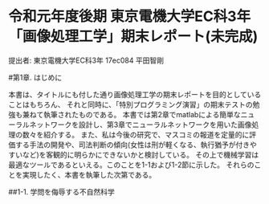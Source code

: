 <!-- this markdown file is written for github -->
# 令和元年度後期 東京電機大学EC科3年「画像処理工学」期末レポート(未完成)

提出者: 東京電機大学EC科3年 17ec084 平田智剛

#第1章.  はじめに

本書は、タイトルにも付した通り画像処理工学の期末レポートを目的としていることはもちろん、
それと同時に、「特別プログラミング演習」の期末テストの勉強も兼ねて執筆されたものである。
本書では第2章でmatlabによる簡単なニューラルネットワークを設計し、第3章でニューラルネットワークを用いた画像処理の数々を紹介する。
また、私は今後の研究で、マスコミの報道を定量的に評価する手法の開発や、司法判断の傾向(女性は刑が軽くなる、執行猶予が付きやすいなど)を客観的に明らかにできないかと検討している。
その上で機械学習は最適なツールであるといえる。このことを1-1および1-2節に示した。
それらのことを実現したく、本書を執筆した次第である。

##1-1.  学問を侮辱する不自然科学


